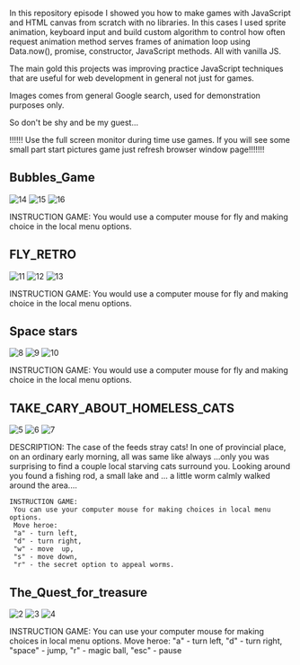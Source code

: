   In this repository episode I showed you how to make games with JavaScript and HTML canvas from scratch with no libraries. In this cases I used sprite animation, keyboard input and build custom algorithm to control how often request animation method serves frames of animation loop using Data.now(), promise, constructor, 
JavaScript methods. All with vanilla JS.

  The main gold this projects was improving practice JavaScript techniques that are useful for web development in general not just for games. 
  
  Images comes from general Google search, used for demonstration purposes only.

 So don't be shy and be my guest...
 
!!!!!! Use the full screen monitor during time use games. If you will see some small part start pictures game  just refresh browser window page!!!!!!!

## Bubbles_Game
![14](https://user-images.githubusercontent.com/65797418/117211280-a559b800-adad-11eb-852a-9e7821a30e92.png)
![15](https://user-images.githubusercontent.com/65797418/117211283-a5f24e80-adad-11eb-9755-02bbf00d5e04.png)
![16](https://user-images.githubusercontent.com/65797418/117211285-a5f24e80-adad-11eb-9eea-a16bb7b13638.png)

INSTRUCTION GAME:
	 You would use a computer mouse for fly and making choice in the local menu options.
	 
## FLY_RETRO 
![11](https://user-images.githubusercontent.com/65797418/117211502-eeaa0780-adad-11eb-90e5-b9b359f46d1b.png)
![12](https://user-images.githubusercontent.com/65797418/117211504-ef429e00-adad-11eb-8f47-cff5b7350c08.png)
![13](https://user-images.githubusercontent.com/65797418/117211505-ef429e00-adad-11eb-8630-50041808c86d.png)

INSTRUCTION GAME:
	 You would use a computer mouse for fly and making choice in the local menu options.
	 
## Space stars
![8](https://user-images.githubusercontent.com/65797418/117211579-0b463f80-adae-11eb-8856-f08063bbdf25.png)
![9](https://user-images.githubusercontent.com/65797418/117211581-0b463f80-adae-11eb-9295-803d484a4e67.png)
![10](https://user-images.githubusercontent.com/65797418/117211584-0bded600-adae-11eb-8abc-4de7a7f7c3b8.png)

INSTRUCTION GAME:
	 You would use a computer mouse for fly and making choice in the local menu options.
	 
## TAKE_CARY_ABOUT_HOMELESS_CATS
![5](https://user-images.githubusercontent.com/65797418/117211655-26b14a80-adae-11eb-93ae-ee0bcd16fa40.png)
![6](https://user-images.githubusercontent.com/65797418/117211656-2749e100-adae-11eb-9152-ce106c5f9a08.png)
![7](https://user-images.githubusercontent.com/65797418/117211657-2749e100-adae-11eb-861e-596d687d114b.png)

DESCRIPTION:
	The case of the feeds stray cats! In one of provincial place, on an ordinary early morning, all was same like always ...only you was surprising to find a couple local starving cats surround you.
	Looking around you found a fishing rod, a small lake and ... a little worm calmly walked around the area....
	
	INSTRUCTION GAME:
	 You can use your computer mouse for making choices in local menu options.
	 Move heroe:
	 "a" - turn left,
	 "d" - turn right,
	 "w" - move  up,
	 "s" - move down,
	 "r" - the secret option to appeal worms.
	 
## The_Quest_for_treasure
![2](https://user-images.githubusercontent.com/65797418/117211820-5a8c7000-adae-11eb-89ef-60d3971bf1b3.png)
![3](https://user-images.githubusercontent.com/65797418/117211821-5b250680-adae-11eb-92de-e433c3f455c1.png)
![4](https://user-images.githubusercontent.com/65797418/117211822-5bbd9d00-adae-11eb-8041-42d5c4d2b921.png)

INSTRUCTION GAME:
	 You can use your computer mouse for making choices in local menu options.
	 Move heroe:
	 "a" - turn left,
	 "d" - turn right,
	 "space" - jump,
	 "r" - magic ball,
	 "esc" - pause 






   
   



